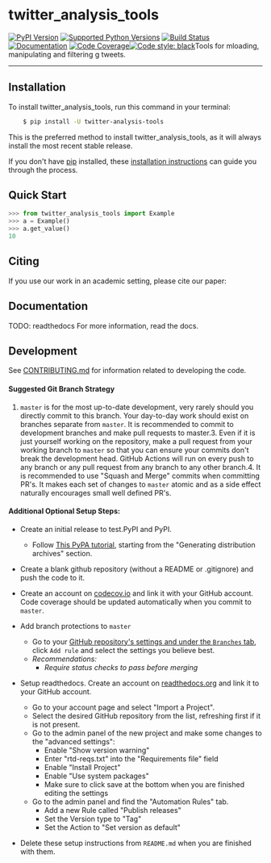# twitter_analysis_tools

[![PyPI Version](https://img.shields.io/pypi/v/twitter-analysis-tools.svg)](https://pypi.org/project/twitter-analysis-tools/)
[![Supported Python Versions](https://img.shields.io/pypi/pyversions/twitter-analysis-tools.svg)](https://pypi.org/project/twitter-analysis-tools/)
[![Build Status](https://github.com/dmmolitor/twitter-analysis-tools/workflows/CI/badge.svg)](https://github.com/dmmolitor/twitter-analysis-tools/actions)
[![Documentation](https://readthedocs.org/projects/twitter-analysis-tools/badge/?version=stable)](https://twitter-analysis-tools.readthedocs.io/en/stable/?badge=stable) [![Code Coverage](https://codecov.io/gh/dmmolitor/twitter-analysis-tools/branch/master/graph/badge.svg)](https://codecov.io/gh/dmmolitor/twitter-analysis-tools)[![Code style: black](https://img.shields.io/badge/code%20style-black-000000.svg)](https://github.com/psf/black)Tools for mloading, manipulating and filtering g tweets.

---

## Installation

To install twitter_analysis_tools, run this command in your terminal:

```bash
    $ pip install -U twitter-analysis-tools
```

This is the preferred method to install twitter_analysis_tools, as it will always install the most recent stable release.

If you don't have [pip](https://pip.pypa.io) installed, these [installation instructions](http://docs.python-guide.org/en/latest/starting/installation/) can guide
you through the process.

## Quick Start
```python
>>> from twitter_analysis_tools import Example
>>> a = Example()
>>> a.get_value()
10

```

## Citing
If you use our work in an academic setting, please cite our paper:


## Documentation
TODO: readthedocs
For more information, read the docs.


## Development
See [CONTRIBUTING.md](CONTRIBUTING.md) for information related to developing the code.

#### Suggested Git Branch Strategy
1. `master` is for the most up-to-date development, very rarely should you directly commit to this branch. Your day-to-day work should exist on branches separate from `master`. It is recommended to commit to development branches and make pull requests to master.3. Even if it is just yourself working on the repository, make a pull request from your working branch to `master` so that you can ensure your commits don't break the development head. GitHub Actions will run on every push to any branch or any pull request from any branch to any other branch.4. It is recommended to use "Squash and Merge" commits when committing PR's. It makes each set of changes to `master`
atomic and as a side effect naturally encourages small well defined PR's.


#### Additional Optional Setup Steps:
* Create an initial release to test.PyPI and PyPI.
    * Follow [This PyPA tutorial](https://packaging.python.org/tutorials/packaging-projects/#generating-distribution-archives), starting from the "Generating distribution archives" section.

* Create a blank github repository (without a README or .gitignore) and push the code to it.

* Create an account on [codecov.io](https://codecov.io/) and link it with your GitHub account. Code coverage should be updated automatically when you commit to `master`.
* Add branch protections to `master`
    * Go to your [GitHub repository's settings and under the `Branches` tab](https://github.com/dmmolitor/twitter-analysis-tools/settings/branches), click `Add rule` and select the
    settings you believe best.
    * _Recommendations:_
      * _Require status checks to pass before merging_

* Setup readthedocs. Create an account on [readthedocs.org](https://readthedocs.org/) and link it to your GitHub account.
    * Go to your account page and select "Import a Project".
    * Select the desired GitHub repository from the list, refreshing first if it is not present.
    * Go to the admin panel of the new project and make some changes to the "advanced settings":
        * Enable "Show version warning"
        * Enter "rtd-reqs.txt" into the "Requirements file" field
        * Enable "Install Project"
        * Enable "Use system packages"
        * Make sure to click save at the bottom when you are finished editing the settings
    * Go to the admin panel and find the "Automation Rules" tab.
        * Add a new Rule called "Publish releases"
        * Set the Version type to "Tag"
        * Set the Action to "Set version as default"

* Delete these setup instructions from `README.md` when you are finished with them.
